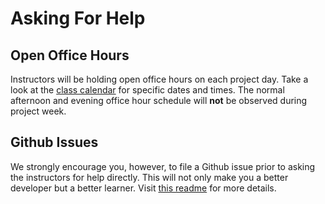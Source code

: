 # Asking For Help

## Open Office Hours

Instructors will be holding open office hours on each project day.
Take a look at the [class calendar](https://git.generalassemb.ly/pages/DC-WDI/WDI18/#2017-08-21) for specific dates and times. The normal afternoon and evening office hour schedule will **not** be observed during project week.

## Github Issues

We strongly encourage you, however, to file a Github issue prior to asking the instructors for help directly.
This will not only make you a better developer but a better learner.
Visit [this readme](https://git.generalassemb.ly/DC-WDI/WDI18/blob/master/asking-for-help.md) for more details.
